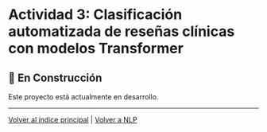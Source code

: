 # Actividad 3: Clasificación automatizada de reseñas clínicas con modelos Transformer

## 🚧 En Construcción

Este proyecto está actualmente en desarrollo.

---

[Volver al índice principal](../../README.md) | [Volver a NLP](../README.md)
